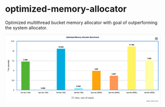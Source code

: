 # optimized-memory-allocator
Optimized multithread bucket memory allocator with goal of outperforming the system allocator.

![alt text](https://github.com/pickdani/optimized-memory-allocator/blob/main/graph.png)

